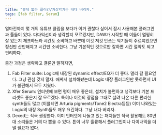 ```yaml
---
title: "쓸데 없는 플러긴/가상악기는 내다 버리자."
tags: [fab filter, Serum]
---
```


얼마전까지 몇 개의 유튜브 클립을 보다가 이거 괜찮다 싶어서 잠시 사용해본 플러그인과 툴들이 있다. 다다익선이라 생각할지 모르겠지만, DAW가 시작할 때 이들이 멀쩡히 잘 있는지 체크하느라 시간도 소비하고 바쁜데 이것 저것 안쓰는 악기들이 주르륵있으면 정신만 산만해지고 시간만 소비한다. 그냥 기본적인 것으로만 잘하면 시간 절약도 되고 편리하다. 

중간 과정은 생략하고 결론만 말하자면,

1) Fab Filter suite: Logic에 내장된 dynamic effect/EQ가 더 좋다. 멀리 갈 필요없다. 그냥 관심 갖지 말자. 애써서 설치해놨는데 Logic 내장 플러그인만 못하면서 UI가 불편해서 모두 지웠다.
2) Xfer Serum: 인터넷에 보면 평이 매우 좋은데, 설치가 불편하고 생각보다 기본 프리셋도 좋은지 잘 모르겠다. 특히나 이것의 장점을 그대로 살려 나온 다른 편리한 synth들도 많고 (이를테면 Arturia pigments/Tone2 Electra등등) 이미 나와있는 Logic의 내장 Synth들도 매우 요긴하다. 그냥 내다 버리자. 
3) Dexed는 적극 권장한다. 이미 인터넷에 나돌고 있는 패치들만 적극 활용해도 80년대 소리들은 거의 다 뽑을 수 있다. 톤이 너무 훌륭해서 플러그인이나 다이내믹을 더 댈 필요가 없다.

